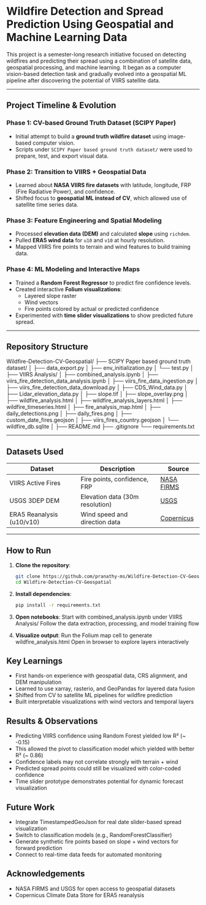 # Wildfire Detection and Spread Prediction Using Geospatial and Machine Learning Data

This project is a semester-long research initiative focused on detecting wildfires and predicting their spread using a combination of satellite data, geospatial processing, and machine learning. It began as a computer vision-based detection task and gradually evolved into a geospatial ML pipeline after discovering the potential of VIIRS satellite data.

---

## Project Timeline & Evolution

### Phase 1: CV-based Ground Truth Dataset (SCIPY Paper)
- Initial attempt to build a **ground truth wildfire dataset** using image-based computer vision.
- Scripts under `SCIPY Paper based ground truth dataset/` were used to prepare, test, and export visual data.

### Phase 2: Transition to VIIRS + Geospatial Data
- Learned about **NASA VIIRS fire datasets** with latitude, longitude, FRP (Fire Radiative Power), and confidence.
- Shifted focus to **geospatial ML instead of CV**, which allowed use of satellite time series data.

### Phase 3: Feature Engineering and Spatial Modeling
- Processed **elevation data (DEM)** and calculated **slope** using `richdem`.
- Pulled **ERA5 wind data** for `u10` and `v10` at hourly resolution.
- Mapped VIIRS fire points to terrain and wind features to build training data.

### Phase 4: ML Modeling and Interactive Maps
- Trained a **Random Forest Regressor** to predict fire confidence levels.
- Created interactive **Folium visualizations**:
  - Layered slope raster
  - Wind vectors
  - Fire points colored by actual or predicted confidence
- Experimented with **time slider visualizations** to show predicted future spread.

---

## Repository Structure

Wildfire-Detection-CV-Geospatial/
├── SCIPY Paper based ground truth dataset/
│ ├── data_export.py
│ ├── env_initialization.py
│ └── test.py
│
├── VIIRS Analysis/
│ ├── combined_analysis.ipynb
│ ├── viirs_fire_detection_data_analysis.ipynb
│ ├── viirs_fire_data_ingestion.py
│ ├── viirs_fire_detection_data_download.py
│ ├── CDS_Wind_data.py
│ ├── Lidar_elevation_data.py
│ ├── slope.tif
│ ├── slope_overlay.png
│ ├── wildfire_analysis.html
│ ├── wildfire_analysis_layers.html
│ ├── wildfire_timeseries.html
│ ├── fire_analysis_map.html
│ ├── daily_detections.png
│ ├── daily_fires.png
│ ├── custom_date_fires.geojson
│ ├── viirs_fires_country.geojson
│ └── wildfire_db.sqlite
│
├── README.md
├── .gitignore
└── requirements.txt


---

## Datasets Used

| Dataset                     | Description                             | Source                                  |
|----------------------------|-----------------------------------------|-----------------------------------------|
| VIIRS Active Fires         | Fire points, confidence, FRP            | [NASA FIRMS](https://earthdata.nasa.gov) |
| USGS 3DEP DEM              | Elevation data (30m resolution)         | [USGS](https://www.usgs.gov/)            |
| ERA5 Reanalysis (u10/v10)  | Wind speed and direction data           | [Copernicus](https://cds.climate.copernicus.eu/) |

---

## How to Run

1. **Clone the repository**:
   ```bash
   git clone https://github.com/pranathy-ms/Wildfire-Detection-CV-Geospatial.git
   cd Wildfire-Detection-CV-Geospatial

2. **Install dependencies**:
    ```bash
    pip install -r requirements.txt

3. **Open notebooks**:
    Start with combined_analysis.ipynb under VIIRS Analysis/
    Follow the data extraction, processing, and model training flow

4. **Visualize output**:
    Run the Folium map cell to generate wildfire_analysis.html
    Open in browser to explore layers interactively


## Key Learnings
- First hands-on experience with geospatial data, CRS alignment, and DEM manipulation
- Learned to use xarray, rasterio, and GeoPandas for layered data fusion
- Shifted from CV to satellite ML pipelines for wildfire prediction
- Built interpretable visualizations with wind vectors and temporal layers

## Results & Observations
- Predicting VIIRS confidence using Random Forest yielded low R² (~ -0.15)
- This allowed the pivot to classification model which yielded with better R² (~ 0.86) 
- Confidence labels may not correlate strongly with terrain + wind
- Predicted spread points could still be visualized with color-coded confidence
- Time slider prototype demonstrates potential for dynamic forecast visualization

## Future Work
- Integrate TimestampedGeoJson for real date slider-based spread visualization
- Switch to classification models (e.g., RandomForestClassifier)
- Generate synthetic fire points based on slope + wind vectors for forward prediction
- Connect to real-time data feeds for automated monitoring

## Acknowledgements
- NASA FIRMS and USGS for open access to geospatial datasets
- Copernicus Climate Data Store for ERA5 reanalysis

